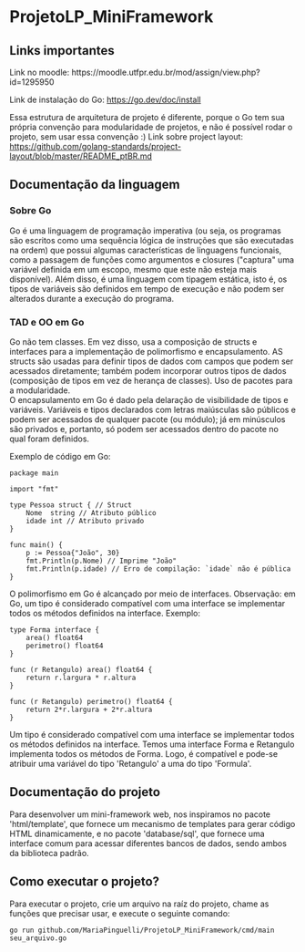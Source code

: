 # ProjetoLP_MiniFramework

<h2> Links importantes </h2>
Link no moodle: https://moodle.utfpr.edu.br/mod/assign/view.php?id=1295950

Link de instalação do Go: https://go.dev/doc/install

Essa estrutura de arquitetura de projeto é diferente, porque o Go tem sua própria convenção para modularidade de projetos, e não é possível rodar o projeto, sem usar essa convenção :)
Link sobre project layout: https://github.com/golang-standards/project-layout/blob/master/README_ptBR.md

<h2> Documentação da linguagem </h2>
<h3> Sobre Go </h3>
Go é uma linguagem de programação imperativa (ou seja, os programas são escritos como uma sequência lógica de instruções que são executadas na ordem) que possui algumas características de linguagens funcionais, como a passagem de funções como argumentos e closures ("captura" uma variável definida em um escopo, mesmo que este não esteja mais disponível). Além disso, é uma linguagem com tipagem estática, isto é, os tipos de variáveis são definidos em tempo de execução e não podem ser alterados durante a execução do programa. 
<h3> TAD e OO em Go </h3>
Go não tem classes. Em vez disso, usa a composição de structs e interfaces para a implementação de polimorfismo e encapsulamento. AS structs são usadas para definir tipos de dados com campos que podem ser acessados diretamente; também podem incorporar outros tipos de dados (composição de tipos em vez de herança de classes). Uso de pacotes para a modularidade.<br>
O encapsulamento em Go é dado pela delaração de visibilidade de tipos e variáveis. Variáveis e tipos declarados com letras maiúsculas são públicos e podem ser acessados de qualquer pacote (ou módulo); já em minúsculos são privados e, portanto, só podem ser acessados dentro do pacote no qual foram definidos. <br>
<p> Exemplo de código em Go: </p>

```
package main

import "fmt"

type Pessoa struct { // Struct
    Nome  string // Atributo público
    idade int // Atributo privado
}

func main() {
    p := Pessoa{"João", 30}
    fmt.Println(p.Nome) // Imprime "João"
    fmt.Println(p.idade) // Erro de compilação: `idade` não é pública
}
```
O polimorfismo em Go é alcançado por meio de interfaces. Observação: em Go, um tipo é considerado compatível com uma interface se implementar todos os métodos definidos na interface. Exemplo:
```
type Forma interface {
    area() float64
    perimetro() float64
}

func (r Retangulo) area() float64 {
    return r.largura * r.altura
}

func (r Retangulo) perimetro() float64 {
    return 2*r.largura + 2*r.altura
}
```
Um tipo é considerado compatível com uma interface se implementar todos os métodos definidos na interface. Temos uma interface Forma e Retangulo implementa todos os métodos de Forma. Logo, é compatível e pode-se atribuir uma variável do tipo 'Retangulo' a uma do tipo 'Formula'.

<h2> Documentação do projeto </h2
    <br>
Para desenvolver um mini-framework web, nos inspiramos no pacote 'html/template', que fornece um mecanismo de templates para gerar código HTML dinamicamente, e no pacote 'database/sql', que fornece uma interface comum para acessar diferentes bancos de dados, sendo ambos da biblioteca padrão.

<h2> Como executar o projeto? </h2
    <br>
Para executar o projeto, crie um arquivo na raíz do projeto, chame as funções que precisar usar, e execute o seguinte comando:

```
go run github.com/MariaPinguelli/ProjetoLP_MiniFramework/cmd/main seu_arquivo.go
```
